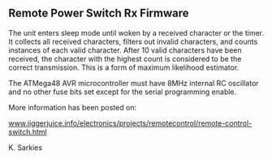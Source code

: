 Remote Power Switch Rx Firmware
-------------------------------

The unit enters sleep mode until woken by a received character or the timer.
It collects all received characters, filters out invalid characters, and counts
instances of each valid character. After 10 valid characters have been received,
the character with the highest count is considered to be the correct
transmission. This is a form of maximum likelihood estimator.

The ATMega48 AVR microcontroller must have 8MHz internal RC oscillator and
no other fuse bits set except for the serial programming enable.

More information has been posted on:

www.jiggerjuice.info/electronics/projects/remotecontrol/remote-control-switch.html

K. Sarkies

